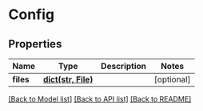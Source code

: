# Config

## Properties
Name | Type | Description | Notes
------------ | ------------- | ------------- | -------------
**files** | [**dict(str, File)**](File.md) |  | [optional] 

[[Back to Model list]](../README.md#documentation-for-models) [[Back to API list]](../README.md#documentation-for-api-endpoints) [[Back to README]](../README.md)

